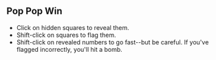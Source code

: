 

## Pop Pop Win

 * Click on hidden squares to reveal them.
 * Shift-click on squares to flag them.
 * Shift-click on revealed numbers to go fast--but be careful. If you've flagged
   incorrectly, you'll hit a bomb.



